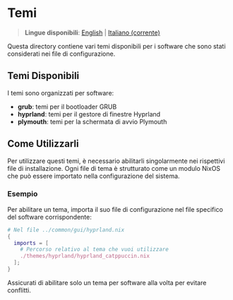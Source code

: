 # Temi

> **Lingue disponibili**: [English](README.md) | [Italiano (corrente)](README.it.md)

Questa directory contiene vari temi disponibili per i software che sono stati considerati nei file di configurazione.

## Temi Disponibili

I temi sono organizzati per software:

- **grub**: temi per il bootloader GRUB
- **hyprland**: temi per il gestore di finestre Hyprland
- **plymouth**: temi per la schermata di avvio Plymouth

## Come Utilizzarli

Per utilizzare questi temi, è necessario abilitarli singolarmente nei rispettivi file di installazione. Ogni file di tema è strutturato come un modulo NixOS che può essere importato nella configurazione del sistema.

### Esempio

Per abilitare un tema, importa il suo file di configurazione nel file specifico del software corrispondente:

```nix
# Nel file ../common/gui/hyprland.nix
{
  imports = [
    # Percorso relativo al tema che vuoi utilizzare
    ./themes/hyprland/hyprland_catppuccin.nix
  ];
}
```

Assicurati di abilitare solo un tema per software alla volta per evitare conflitti.
